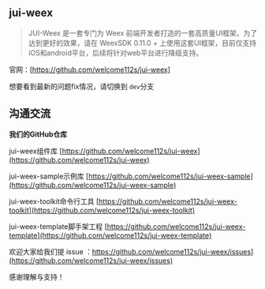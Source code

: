 ## jui-weex

> JUI-Weex 是一套专门为 Weex 前端开发者打造的一套高质量UI框架。为了达到更好的效果，请在 WeexSDK 0.11.0 + 上使用这套UI框架，目前仅支持iOS和android平台，后续将针对web平台进行降级支持。

官网：[https://github.com/welcome112s/jui-weex]

想要看到最新的问题fix情况，请切换到 `dev`分支

## 沟通交流

**我们的GitHub仓库**

jui-weex组件库 [https://github.com/welcome112s/jui-weex](https://github.com/welcome112s/jui-weex)

jui-weex-sample示例库 [https://github.com/welcome112s/jui-weex-sample](https://github.com/welcome112s/jui-weex-sample)

jui-weex-toolkit命令行工具 [https://github.com/welcome112s/jui-weex-toolkit](https://github.com/welcome112s/jui-weex-toolkit)

jui-weex-template脚手架工程 [https://github.com/welcome112s/jui-weex-template](https://github.com/welcome112s/jui-weex-template)

欢迎大家给我们提 issue ：https://github.com/welcome112s/jui-weex/issues](https://github.com/welcome112s/jui-weex/issues)

感谢理解与支持！
